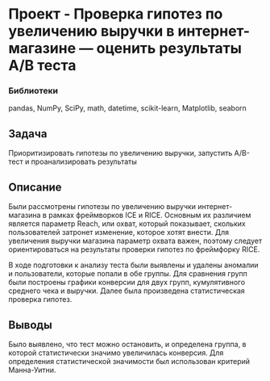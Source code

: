 # Проект - Проверка гипотез по увеличению выручки в интернет-магазине — оценить результаты A/B теста

### Библиотеки
pandas, NumPy, SciPy, math, datetime, scikit-learn, Matplotlib, seaborn

## Задача
Приоритизировать гипотезы по увеличению выручки, запустить A/B-тест и проанализировать результаты

## Описание
Были рассмотрены гипотезы по увеличению выручки интернет-магазина в рамках фреймворков ICE и RICE. Основным их различием является параметр Reach, или охват, который показывает, скольких пользователей затронет изменение, которое хотят внести. Для увеличения выручки магазина параметр охвата важен, поэтому следует ориентироваться на результаты проверки гипотез по фреймфорку RICE. 

В ходе подготовки к анализу теста были выявлены и удалены аномалии и пользователи, которые попали в обе группы. Для сравнения групп были построены графики конверсии для двух групп, кумулятивного среднего чека и выручки. Далее была произведена статистическая проверка гипотез.


## Выводы
Было выявлено, что тест можно остановить, и определена группа, в которой статистически значимо увеличилась конверсия. Для определения статистической значимости был использован критерий Манна-Уитни.

